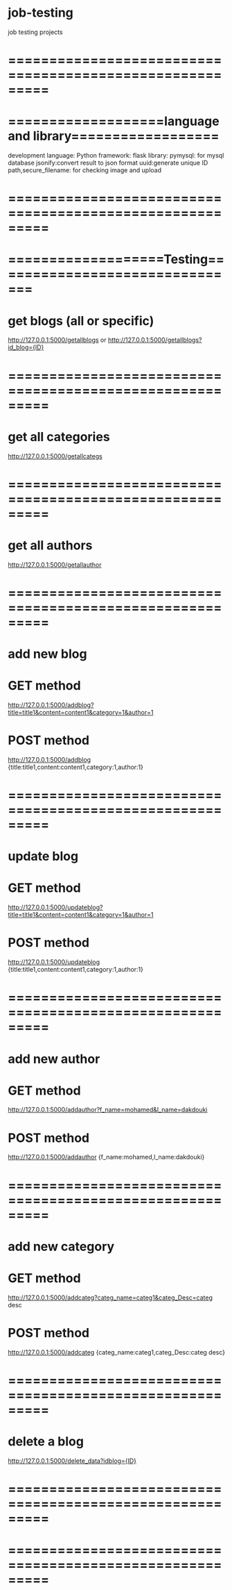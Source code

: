 # job-testing
 job testing projects
# =========================================================
# ===================language and library==================
development language: Python
framework: flask
library:
       pymysql: for mysql database
       jsonify:convert result to json format
       uuid:generate unique ID
       path,secure_filename: for checking image and upload
# =========================================================
# ===================Testing===============================
# get blogs (all or specific)
http://127.0.0.1:5000/getallblogs
or
http://127.0.0.1:5000/getallblogs?id_blog={ID}
# =========================================================
# get all categories
http://127.0.0.1:5000/getallcategs
# =========================================================
# get all authors
http://127.0.0.1:5000/getallauthor
# =========================================================
# add new blog
# GET method
http://127.0.0.1:5000/addblog?title=title1&content=content1&category=1&author=1
# POST method
http://127.0.0.1:5000/addblog
{title:title1,content:content1,category:1,author:1}
# =========================================================
# update blog
# GET method
http://127.0.0.1:5000/updateblog?title=title1&content=content1&category=1&author=1
# POST method
http://127.0.0.1:5000/updateblog
{title:title1,content:content1,category:1,author:1}
# =========================================================
# add new author
# GET method
http://127.0.0.1:5000/addauthor?f_name=mohamed&l_name=dakdouki
# POST method
http://127.0.0.1:5000/addauthor
{f_name:mohamed,l_name:dakdouki}
# =========================================================
# add new category
# GET method
http://127.0.0.1:5000/addcateg?categ_name=categ1&categ_Desc=categ desc
# POST method
http://127.0.0.1:5000/addcateg
{categ_name:categ1,categ_Desc:categ desc}
# =========================================================
# delete a blog
http://127.0.0.1:5000/delete_data?idblog={ID}
# =========================================================
# =========================================================